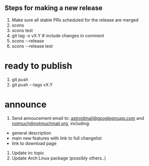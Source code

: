## Steps for making a new release

1. Make sure all stable PRs scheduled for the release are merged
1. scons
1. scons test
1. git tag -s vX.Y # include changes in comment
1. scons --release
1. scons --release test

# ready to publish
1. git push
1. git push --tags vX.Y

# announce
1. Send annoucement email to: astroidmail@googlegroups.com and notmuch@notmuchmail.org, including:
  * general description
  * main new features with link to full changelist
  * link to download page
1. Update irc topic
1. Update Arch Linux package (possibly others..)